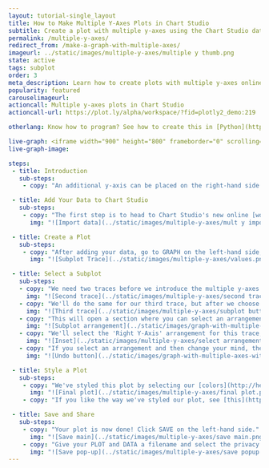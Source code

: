 ```yaml
---
layout: tutorial-single_layout
title: How to Make Multiple Y-Axes Plots in Chart Studio
subtitle: Create a plot with multiple y-axes using the Chart Studio data visualization tool
permalink: /multiple-y-axes/
redirect_from: /make-a-graph-with-multiple-axes/
imageurl: ../static/images/multiple-y-axes/multiple y thumb.png
state: active
tags: subplot
order: 3
meta_description: Learn how to create plots with multiple y-axes online using Chart Studio graphing software.
popularity: featured
carouselimageurl:
actioncall: Multiple y-axes plots in Chart Studio
actioncall-url: https://plot.ly/alpha/workspace/?fid=plotly2_demo:219

otherlang: Know how to program? See how to create this in [Python](https://plot.ly/python/multiple-axes/#multiple-yaxes) or [R](https://plot.ly/r/multiple-axes/#multiple-y-axes).

live-graph: <iframe width="900" height="800" frameborder="0" scrolling="no" src="https://plot.ly/~plotly2_demo/219.embed"></iframe>
live-graph-image:

steps:
 - title: Introduction
   sub-steps:
    - copy: "An additional y-axis can be placed on the right-hand side of your graph, and it's really simple to create. This feature is useful if you'd like to compare datasets with vastly different ranges or types of data."

 - title: Add Your Data to Chart Studio
   sub-steps:
    - copy: "The first step is to head to Chart Studio's new online [workspace](https://plot.ly/create) and [add your data](http://help.plot.ly/add-data-to-the-plotly-grid/). It's also a good idea to name your columns beforehand (either by [adding your data](http://help.plot.ly/plotly1/add-data-to-the-plotly1-grid/#how-to-enter-data-in-the-grid) using [Plotly 1.0](https://plot.ly/plot), or naming them in the CSV or Excel file that you're uploading), and [label your axes](http://help.plot.ly/style-your-plots/#step-6-axes). This will make selecting specific traces easier."
      img: "![Import data](../static/images/multiple-y-axes/mult y import.png)"

 - title: Create a Plot
   sub-steps:
    - copy: "After adding your data, go to GRAPH on the left-hand side, then 'Create'. Choose your 'Chart type', and add your traces using the X and Y dropdown (this section is different depending on the [chart type]((http://help.plot.ly/tutorials/#basic)). We'll use the [grouped bar](http://help.plot.ly/grouped-bar-chart/) chart type for this tutorial."
      img: "![Subplot Trace](../static/images/multiple-y-axes/values.png)"

 - title: Select a Subplot
   sub-steps:
   - copy: "We need two traces before we introduce the multiple y-axes feature, so we'll click the blue '+Trace' button on the right-hand side of the panel to add the second trace."
     img: "![Second trace](../static/images/multiple-y-axes/second trace.png)"
   - copy: "We'll do the same for our third trace, but after we choose the [line graph](http://help.plot.ly/make-a-line-graph/) chart type for this trace and select our x and y values, we'll click on 'Subplot and Multiple Axes'."
     img: "![Third trace](../static/images/multiple-y-axes/subplot button.png)"
   - copy: "This will open a section where you can select an arrangement for your subplot."
     img: "![Subplot arrangement](../static/images/graph-with-multiple-axes-with-excel/arrangements.png)"
   - copy: "We'll select the 'Right Y-Axis' arrangement for this trace, and click CONFIRM."
     img: "![Inset](../static/images/multiple-y-axes/select arrangement.png)"
   - copy: "If you select an arrangement and then change your mind, the 'Undo' button will cancel the last arrangement selection *only*. This is very important to remember."
     img: "![Undo button](../static/images/graph-with-multiple-axes-with-excel/general undo button.png)"

 - title: Style a Plot
   sub-steps:
    - copy: "We've styled this plot by selecting our [colors](http://help.plot.ly/style-your-plots/#step-3-traces), dressing up our [legend](http://help.plot.ly/style-your-plots/#step-7-legend), adding [tick markers](http://help.plot.ly/style-your-plots/#step-6-axes), and playing with the [grid lines](http://help.plot.ly/style-your-plots/#step-6-axes). For more styling tips, consult [this](http://help.plot.ly/style-your-plots/) page."
      img: "![Final plot](../static/images/multiple-y-axes/final plot.png)"
    - copy: "If you like the way we've styled our plot, see [this](http://help.plot.ly/style-your-plots/) great tutorial."

 - title: Save and Share
   sub-steps:
    - copy: "Your plot is now done! Click SAVE on the left-hand side."
      img: "![Save main](../static/images/multiple-y-axes/save main.png)"
    - copy: "Give your PLOT and DATA a filename and select the privacy setting. For more information on how sharing works, including the difference between private, public, and secret sharing, visit [this](http://help.plot.ly/save-share-and-export-in-plotly/) page."
      img: "![Save pop-up](../static/images/multiple-y-axes/save popup.png)"
---
```

